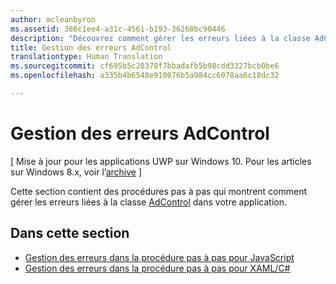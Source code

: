 ```yaml
---
author: mcleanbyron
ms.assetid: 386c1ee4-a31c-4561-b193-36268bc90446
description: "Découvrez comment gérer les erreurs liées à la classe AdControl dans votre application."
title: Gestion des erreurs AdControl
translationtype: Human Translation
ms.sourcegitcommit: cf695b5c20378f7bbadafb5b98cdd3327bcb0be6
ms.openlocfilehash: a335b4b6548e910076b5a984cc6078aa6c18dc32

---
```


# Gestion des erreurs AdControl


\[ Mise à jour pour les applications UWP sur Windows 10. Pour les articles sur Windows 8.x, voir l’[archive](http://go.microsoft.com/fwlink/p/?linkid=619132) \]

Cette section contient des procédures pas à pas qui montrent comment gérer les erreurs liées à la classe [AdControl](https://msdn.microsoft.com/library/windows/apps/microsoft.advertising.winrt.ui.adcontrol.aspx) dans votre application.

## Dans cette section


* [Gestion des erreurs dans la procédure pas à pas pour JavaScript](error-handling-in-javascript-walkthrough.md)
* [Gestion des erreurs dans la procédure pas à pas pour XAML/C#](error-handling-in-xamlc-walkthrough.md)

 

 



<!--HONumber=Jun16_HO4-->


